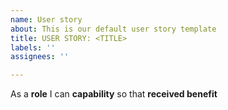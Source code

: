 ```yaml
---
name: User story
about: This is our default user story template
title: USER STORY: <TITLE>
labels: ''
assignees: ''

---
```


As a **role** I can **capability** so that **received benefit**
